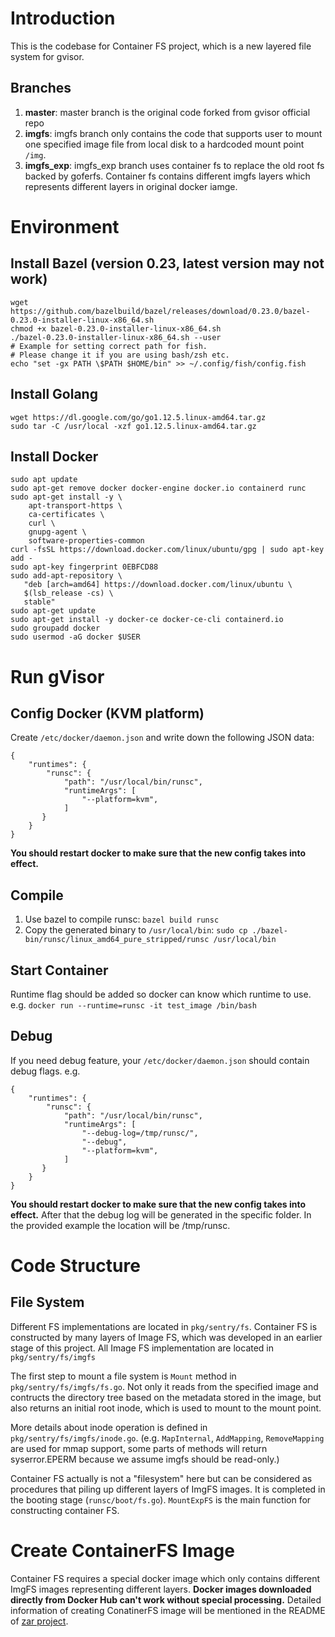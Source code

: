 # Introduction

This is the codebase for Container FS project, which is a new layered file system for gvisor.

## Branches
1. **master**: master branch is the original code forked from gvisor official repo
2. **imgfs**: imgfs branch only contains the code that supports user to mount one specified image file from local disk to a hardcoded mount point `/img`.
3. **imgfs\_exp**: imgfs\_exp branch uses container fs to replace the old root fs backed by goferfs. Container fs contains different imgfs layers which represents different layers in original docker iamge.

# Environment

## Install Bazel (version 0.23, latest version may not work)

```
wget https://github.com/bazelbuild/bazel/releases/download/0.23.0/bazel-0.23.0-installer-linux-x86_64.sh
chmod +x bazel-0.23.0-installer-linux-x86_64.sh
./bazel-0.23.0-installer-linux-x86_64.sh --user
# Example for setting correct path for fish.
# Please change it if you are using bash/zsh etc.
echo "set -gx PATH \$PATH $HOME/bin" >> ~/.config/fish/config.fish
```

## Install Golang

```
wget https://dl.google.com/go/go1.12.5.linux-amd64.tar.gz
sudo tar -C /usr/local -xzf go1.12.5.linux-amd64.tar.gz
```

## Install Docker

```
sudo apt update
sudo apt-get remove docker docker-engine docker.io containerd runc
sudo apt-get install -y \
    apt-transport-https \
    ca-certificates \
    curl \
    gnupg-agent \
    software-properties-common
curl -fsSL https://download.docker.com/linux/ubuntu/gpg | sudo apt-key add -
sudo apt-key fingerprint 0EBFCD88
sudo add-apt-repository \
   "deb [arch=amd64] https://download.docker.com/linux/ubuntu \
   $(lsb_release -cs) \
   stable"
sudo apt-get update
sudo apt-get install -y docker-ce docker-ce-cli containerd.io
sudo groupadd docker
sudo usermod -aG docker $USER
```
# Run gVisor

## Config Docker (KVM platform)

Create `/etc/docker/daemon.json` and write down the following JSON data:
```
{
    "runtimes": {
        "runsc": {
            "path": "/usr/local/bin/runsc",
            "runtimeArgs": [
                "--platform=kvm",
            ]
       }
    }
}
```

**You should restart docker to make sure that the new config takes into effect.**

## Compile

1. Use bazel to compile runsc: `bazel build runsc`
2. Copy the generated binary to `/usr/local/bin`: `sudo cp ./bazel-bin/runsc/linux_amd64_pure_stripped/runsc /usr/local/bin`

## Start Container

Runtime flag should be added so docker can know which runtime to use. e.g. `docker run --runtime=runsc -it test_image /bin/bash`

## Debug

If you need debug feature, your `/etc/docker/daemon.json` should contain debug flags. e.g.
```
{
    "runtimes": {
        "runsc": {
            "path": "/usr/local/bin/runsc",
            "runtimeArgs": [
                "--debug-log=/tmp/runsc/",
                "--debug",
                "--platform=kvm",
            ]
       }
    }
}
```
**You should restart docker to make sure that the new config takes into effect.** After that the debug log will be generated in the specific folder. In the provided example the location will be /tmp/runsc.

# Code Structure

## File System

Different FS implementations are located in `pkg/sentry/fs`. Container FS is constructed by many layers of Image FS, which was developed in an earlier stage of this project. All Image FS implementation are located in `pkg/sentry/fs/imgfs`

The first step to mount a file system is `Mount` method in `pkg/sentry/fs/imgfs/fs.go`. Not only it reads from the specified image and contructs the directory tree based on the metadata stored in the image, but also returns an initial root inode, which is used to mount to the mount point.

More details about inode operation is defined in `pkg/sentry/fs/imgfs/inode.go`. (e.g. `MapInternal`, `AddMapping`, `RemoveMapping` are used for mmap support, some parts of methods will return syserror.EPERM because we assume imgfs should be read-only.)

Container FS actually is not a "filesystem" here but can be considered as procedures that piling up different layers of ImgFS images. It is completed in the booting stage (`runsc/boot/fs.go`). `MountExpFS` is the main function for constructing container FS.

# Create ContainerFS Image
Container FS requires a special docker image which only contains different ImgFS images representing different layers. **Docker images downloaded directly from Docker Hub can't work without special processing.** Detailed information of creating ConatinerFS image will be mentioned in the README of [zar project](https://github.com/open-lambda/zar).

